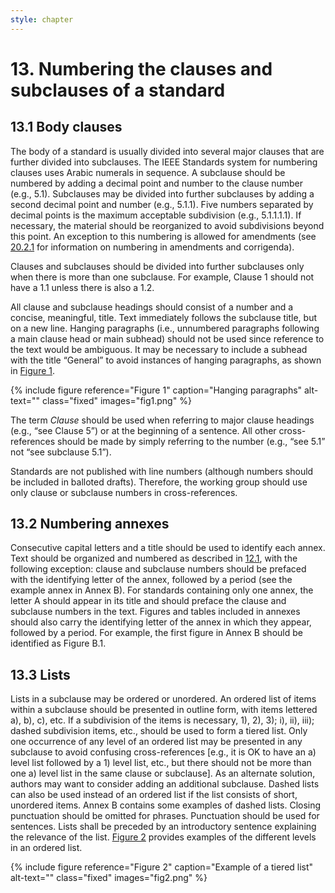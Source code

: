 ```yaml
---
style: chapter
---
```


# 13. Numbering the clauses and subclauses of a standard

## 13.1 Body clauses

The body of a standard is usually divided into several major clauses that are further divided into subclauses. The IEEE Standards system for numbering clauses uses Arabic numerals in sequence. A subclause should be numbered by adding a decimal point and number to the clause number (e.g., 5.1). Subclauses may be divided into further subclauses by adding a second decimal point and number (e.g., 5.1.1). Five numbers separated by decimal points is the maximum acceptable subdivision (e.g., 5.1.1.1.1). If necessary, the material should be reorganized to avoid subdivisions beyond this point. An exception to this numbering is allowed for amendments (see [20.2.1](20.html#2021-numbering-in-amendments-and-corrigenda) for information on numbering in amendments and corrigenda).

Clauses and subclauses should be divided into further subclauses only when there is more than one subclause. For example, Clause 1 should not have a 1.1 unless there is also a 1.2.

All clause and subclause headings should consist of a number and a concise, meaningful, title. Text immediately follows the subclause title, but on a new line. Hanging paragraphs (i.e., unnumbered paragraphs following a main clause head or main subhead) should not be used since reference to the text would be ambiguous. It may be necessary to include a subhead with the title “General” to avoid instances of hanging paragraphs, as shown in [Figure 1](#figure-1).

{% include figure
   reference="Figure 1"
   caption="Hanging paragraphs"
   alt-text=""
   class="fixed"
   images="fig1.png"
%}

The term *Clause* should be used when referring to major clause headings (e.g., “see Clause 5”) or at the beginning of a sentence. All other cross-references should be made by simply referring to the number (e.g., “see 5.1” not “see subclause 5.1”).

Standards are not published with line numbers (although numbers should be included in balloted drafts). Therefore, the working group should use only clause or subclause numbers in cross-references.

## 13.2 Numbering annexes

Consecutive capital letters and a title should be used to identify each annex. Text should be organized and numbered as described in [12.1](12.html#121-normative-and-informative-clauses), with the following exception: clause and subclause numbers should be prefaced with the identifying letter of the annex, followed by a period (see the example annex in Annex B). For standards containing only one annex, the letter A should appear in its title and should preface the clause and subclause numbers in the text. Figures and tables included in annexes should also carry the identifying letter of the annex in which they appear, followed by a period. For example, the first figure in Annex B should be identified as Figure B.1.

## 13.3 Lists

Lists in a subclause may be ordered or unordered. An ordered list of items within a subclause should be presented in outline form, with items lettered a), b), c), etc. If a subdivision of the items is necessary, 1), 2), 3); i), ii), iii); dashed subdivision items, etc., should be used to form a tiered list. Only one occurrence of any level of an ordered list may be presented in any subclause to avoid confusing cross-references [e.g., it is OK to have an a) level list followed by a 1) level list, etc., but there should not be more than one a) level list in the same clause or subclause]. As an alternate solution, authors may want to consider adding an additional subclause. Dashed lists can also be used instead of an ordered list if the list consists of short, unordered items. Annex B contains some examples of dashed lists. Closing punctuation should be omitted for phrases. Punctuation should be used for sentences. Lists shall be preceded by an introductory sentence explaining the relevance of the list. [Figure 2](#figure-2) provides examples of the different levels in an ordered list.

{% include figure
   reference="Figure 2"
   caption="Example of a tiered list"
   alt-text=""
   class="fixed"
   images="fig2.png"
%}
